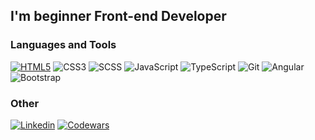 ## I'm beginner **Front-end Developer**

### Languages and Tools

[![HTML5](https://img.shields.io/badge/-HTML5-090909?style=for-the-badge&logo=HTML5&logoColor=OrangeRed)]()
![CSS3](https://img.shields.io/badge/-CSS3-090909?style=for-the-badge&logo=css3&logoColor=blue)
![SCSS](https://img.shields.io/badge/-SCSS-090909?style=for-the-badge&logo=Sass&logoColor=#CC6699)
![JavaScript](https://img.shields.io/badge/-JavaScript-090909?style=for-the-badge&logo=JavaScript&logoColor=#F7DF1E)
![TypeScript](https://img.shields.io/badge/-TypeScript-090909?style=for-the-badge&logo=TypeScript&logoColor=#3178C6)
![Git](https://img.shields.io/badge/-Git-090909?style=for-the-badge&logo=Git&logoColor=#F05032)
![Angular](https://img.shields.io/badge/-Angular-090909?style=for-the-badge&logo=Angular&logoColor=crimson)
![Bootstrap](https://img.shields.io/badge/-Bootstrap-090909?style=for-the-badge&logo=Bootstrap&logoColor=#7952B3)

### Other

[![Linkedin](https://img.shields.io/badge/-Linkedin-090909?style=for-the-badge&logo=Linkedin&logoColor=blue)](https://www.linkedin.com/in/alexandr-titov-78ab07228/)
[![Codewars](https://img.shields.io/badge/-Codewars-090909?style=for-the-badge&logo=Codewars&logoColor=maroon)](https://www.codewars.com/users/tit-alex)
